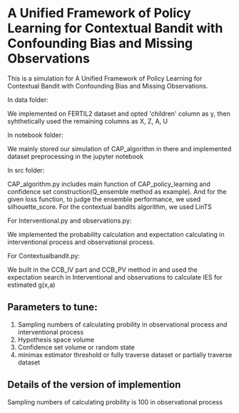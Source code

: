 # A Unified Framework of Policy Learning for Contextual Bandit with Confounding Bias and Missing Observations

This is a simulation for A Unified Framework of Policy Learning for Contextual Bandit with Confounding Bias and Missing Observations.

In data folder:

We implemented on FERTIL2 dataset and opted 'children' column as y, then syhthetically used the remaining columns as X, Z, A, U

In notebook folder:

We mainly stored our simulation of CAP_algorithm in there and implemented dataset preprocessing in the jupyter notebook

In src folder:

CAP_algorithm.py includes main function of CAP_policy_learning and confidence set construction(Q_ensemble method as example). And for the given loss function, to judge the ensemble performance, we used silhouette_score. For the contextual bandits algorithm, we used LinTS

For Interventional.py and observations.py:

We implemented the probability calculation and expectation calculating in interventional process and observational process.

For Contextualbandit.py:

We built in the CCB_IV part and CCB_PV method in and used the expectation search in Interventional and observations to calculate IES for estimated g(x,a)

## Parameters to tune:

1. Sampling numbers of calculating probility in observational process and interventional process
2. Hypothesis space volume
3. Confidence set volume or random state
4. minimax estimator threshold or fully traverse dataset or partially traverse dataset

## Details of the version of implemention

Sampling numbers of calculating probility is 100 in observational process

